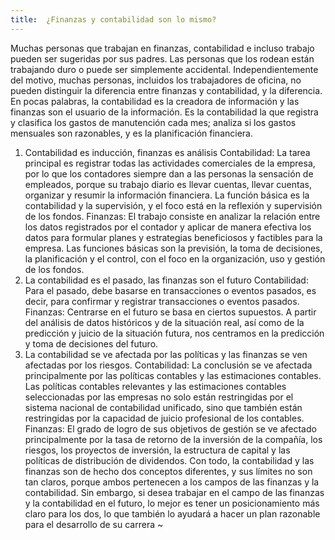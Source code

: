 ```yaml
---
title:  ¿Finanzas y contabilidad son lo mismo?
---
```

Muchas personas que trabajan en finanzas, contabilidad e incluso trabajo pueden ser sugeridas por sus padres. Las personas que los rodean están trabajando duro o puede ser simplemente accidental.
Independientemente del motivo, muchas personas, incluidos los trabajadores de oficina, no pueden distinguir la diferencia entre finanzas y contabilidad, y la diferencia.
En pocas palabras, la contabilidad es la creadora de información y las finanzas son el usuario de la información.
Es la contabilidad la que registra y clasifica los gastos de manutención cada mes; analiza si los gastos mensuales son razonables, y es la planificación financiera.
 <!-- more -->
1. Contabilidad es inducción, finanzas es análisis
Contabilidad: La tarea principal es registrar todas las actividades comerciales de la empresa, por lo que los contadores siempre dan a las personas la sensación de empleados, porque su trabajo diario es llevar cuentas, llevar cuentas, organizar y resumir la información financiera. La función básica es la contabilidad y la supervisión, y el foco está en la reflexión y supervisión de los fondos.
Finanzas: El trabajo consiste en analizar la relación entre los datos registrados por el contador y aplicar de manera efectiva los datos para formular planes y estrategias beneficiosos y factibles para la empresa. Las funciones básicas son la previsión, la toma de decisiones, la planificación y el control, con el foco en la organización, uso y gestión de los fondos.
2. La contabilidad es el pasado, las finanzas son el futuro
Contabilidad: Para el pasado, debe basarse en transacciones o eventos pasados, es decir, para confirmar y registrar transacciones o eventos pasados.
Finanzas: Centrarse en el futuro se basa en ciertos supuestos. A partir del análisis de datos históricos y de la situación real, así como de la predicción y juicio de la situación futura, nos centramos en la predicción y toma de decisiones del futuro.
3. La contabilidad se ve afectada por las políticas y las finanzas se ven afectadas por los riesgos.
Contabilidad: La conclusión se ve afectada principalmente por las políticas contables y las estimaciones contables. Las políticas contables relevantes y las estimaciones contables seleccionadas por las empresas no solo están restringidas por el sistema nacional de contabilidad unificado, sino que también están restringidas por la capacidad de juicio profesional de los contables.
Finanzas: El grado de logro de sus objetivos de gestión se ve afectado principalmente por la tasa de retorno de la inversión de la compañía, los riesgos, los proyectos de inversión, la estructura de capital y las políticas de distribución de dividendos.
Con todo, la contabilidad y las finanzas son de hecho dos conceptos diferentes, y sus límites no son tan claros, porque ambos pertenecen a los campos de las finanzas y la contabilidad.
Sin embargo, si desea trabajar en el campo de las finanzas y la contabilidad en el futuro, lo mejor es tener un posicionamiento más claro para los dos, lo que también lo ayudará a hacer un plan razonable para el desarrollo de su carrera ~